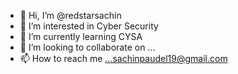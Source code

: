 - 👋 Hi, I’m @redstarsachin
- 👀 I’m interested in Cyber Security
- 🌱 I’m currently learning CYSA
- 💞️ I’m looking to collaborate on ...
- 📫 How to reach me ...sachinpaudel19@gmail.com

<!---
redstarsachin/redstarsachin is a ✨ special ✨ repository because its `README.md` (this file) appears on your GitHub profile.
You can click the Preview link to take a look at your changes.
--->
